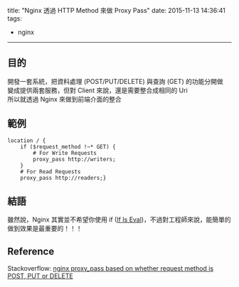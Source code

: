 title: "Nginx 透過 HTTP Method 來做 Proxy Pass"
date: 2015-11-13 14:36:41
tags:
- nginx
---

## 目的

開發一套系統，把資料處理 (POST/PUT/DELETE) 與查詢 (GET) 的功能分開做  
變成提供兩套服務，但對 Client 來說，還是需要整合成相同的 Uri  
所以就透過 Nginx 來做到前端介面的整合  

<!--more-->
## 範例

```
location / {
    if ($request_method !~* GET) {
        # For Write Requests
        proxy_pass http://writers;
    }
    # For Read Requests
    proxy_pass http://readers;}
```

## 結語

雖然說，Nginx 其實並不希望你使用 if ([If Is Eval](https://www.nginx.com/resources/wiki/start/topics/depth/ifisevil/))，不過對工程師來說，能簡單的做到效果是最重要的！！！     

## Reference

Stackoverflow: [nginx proxy_pass based on whether request method is POST, PUT or DELETE](http://stackoverflow.com/questions/8591600/nginx-proxy-pass-based-on-whether-request-method-is-post-put-or-delete)